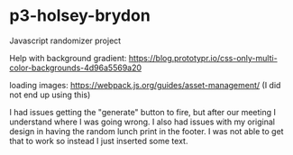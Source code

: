 # p3-holsey-brydon
Javascript randomizer project

Help with background gradient: https://blog.prototypr.io/css-only-multi-color-backgrounds-4d96a5569a20

loading images: https://webpack.js.org/guides/asset-management/ (I did not end up using this)

I had issues getting the "generate" button to fire, but after our meeting I understand where I was going wrong. I also had issues with my original design in having the random lunch print in the footer. I was not able to get that to work so instead I just inserted some text. 